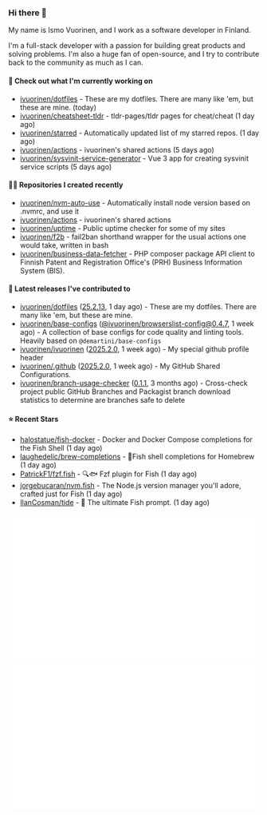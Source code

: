 
### Hi there 👋

My name is Ismo Vuorinen, and I work as a software developer in Finland.

I'm a full-stack developer with a passion for building great products and solving problems.
I'm also a huge fan of open-source, and I try to contribute back to the community as much as I can.

#### 👷 Check out what I'm currently working on

- [ivuorinen/dotfiles](https://github.com/ivuorinen/dotfiles) - These are my dotfiles. There are many like &#39;em, but these are mine. (today)
- [ivuorinen/cheatsheet-tldr](https://github.com/ivuorinen/cheatsheet-tldr) - tldr-pages/tldr pages for cheat/cheat (1 day ago)
- [ivuorinen/starred](https://github.com/ivuorinen/starred) - Automatically updated list of my starred repos. (1 day ago)
- [ivuorinen/actions](https://github.com/ivuorinen/actions) - ivuorinen&#39;s shared actions (5 days ago)
- [ivuorinen/sysvinit-service-generator](https://github.com/ivuorinen/sysvinit-service-generator) - Vue 3 app for creating sysvinit service scripts (5 days ago)

#### 👨‍💻 Repositories I created recently

- [ivuorinen/nvm-auto-use](https://github.com/ivuorinen/nvm-auto-use) - Automatically install node version based on .nvmrc, and use it
- [ivuorinen/actions](https://github.com/ivuorinen/actions) - ivuorinen&#39;s shared actions
- [ivuorinen/uptime](https://github.com/ivuorinen/uptime) - Public uptime checker for some of my sites
- [ivuorinen/f2b](https://github.com/ivuorinen/f2b) - fail2ban shorthand wrapper for the usual actions one would take, written in bash
- [ivuorinen/business-data-fetcher](https://github.com/ivuorinen/business-data-fetcher) - PHP composer package API client to Finnish Patent and Registration Office&#39;s (PRH) Business Information System (BIS).

#### 🚀 Latest releases I've contributed to

- [ivuorinen/dotfiles](https://github.com/ivuorinen/dotfiles) ([25.2.13](https://github.com/ivuorinen/dotfiles/releases/tag/25.2.13), 1 day ago) - These are my dotfiles. There are many like &#39;em, but these are mine.
- [ivuorinen/base-configs](https://github.com/ivuorinen/base-configs) ([@ivuorinen/browserslist-config@0.4.7](https://github.com/ivuorinen/base-configs/releases/tag/%40ivuorinen/browserslist-config%400.4.7), 1 week ago) - A collection of base configs for code quality and linting tools. Heavily based on `@demartini/base-configs`
- [ivuorinen/ivuorinen](https://github.com/ivuorinen/ivuorinen) ([2025.2.0](https://github.com/ivuorinen/ivuorinen/releases/tag/2025.2.0), 1 week ago) - My special github profile header
- [ivuorinen/.github](https://github.com/ivuorinen/.github) ([2025.2.0](https://github.com/ivuorinen/.github/releases/tag/2025.2.0), 1 week ago) - My GitHub Shared Configurations.
- [ivuorinen/branch-usage-checker](https://github.com/ivuorinen/branch-usage-checker) ([0.1.1](https://github.com/ivuorinen/branch-usage-checker/releases/tag/0.1.1), 3 months ago) - Cross-check project public GitHub Branches and Packagist branch download statistics to determine are branches safe to delete

#### ⭐ Recent Stars

- [halostatue/fish-docker](https://github.com/halostatue/fish-docker) - Docker and Docker Compose completions for the Fish Shell (1 day ago)
- [laughedelic/brew-completions](https://github.com/laughedelic/brew-completions) - 🍺Fish shell completions for Homebrew (1 day ago)
- [PatrickF1/fzf.fish](https://github.com/PatrickF1/fzf.fish) - 🔍🐟 Fzf plugin for Fish (1 day ago)
- [jorgebucaran/nvm.fish](https://github.com/jorgebucaran/nvm.fish) - The Node.js version manager you&#39;ll adore, crafted just for Fish (1 day ago)
- [IlanCosman/tide](https://github.com/IlanCosman/tide) - 🌊 The ultimate Fish prompt. (1 day ago)



<picture>
  <source srcset="https://raw.githubusercontent.com/ivuorinen/github-stats/master/generated/overview.svg#gh-dark-mode-only" media="(prefers-color-scheme: dark)" />
  <img src="https://raw.githubusercontent.com/ivuorinen/github-stats/master/generated/overview.svg#gh-light-mode-only" alt="Overview of my activity" />
</picture>
<picture>
  <source srcset="https://raw.githubusercontent.com/ivuorinen/github-stats/master/generated/languages.svg#gh-dark-mode-only" media="(prefers-color-scheme: dark)" />
  <img src="https://raw.githubusercontent.com/ivuorinen/github-stats/master/generated/languages.svg#gh-light-mode-only" alt="Languages I have been using" />
</picture>



